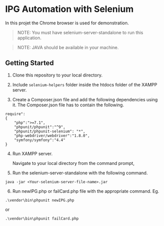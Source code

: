 # IPG Automation with Selenium
In this projet the Chrome browser is used for demonstration.
> NOTE: You must have selenium-server-standalone to run this application.

>NOTE: JAVA should be available in your machine.
## Getting Started
1. Clone this repository to your local directory.

2. Include ``selenium-helpers`` folder inside the htdocs folder of the XAMPP server.

3. Create a Composer.json file and add the following dependencies using it. 
The Composer.json file has to contain the following.

```
require":
{
    "php":">=7.1",
    "phpunit/phpunit":"^9",
    "phpunit/phpunit-selenium": "*",
    "php-webdriver/webdriver":"1.8.0",
    "symfony/symfony":"4.4"
}
```
4. Run XAMPP server. 

    Navigate to your local directory from the command prompt,

5. Run the selenium-server-standalone with the following command. 
```
java -jar <Your-selenium-server-file-name>.jar
```

6. Run newIPG.php or failCard.php file with the appropriate command. 
Eg. 
```
.\vendor\bin\phpunit newIPG.php
```
or   

```
.\vendor\bin\phpunit failCard.php
```